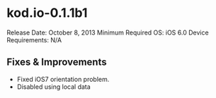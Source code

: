 kod.io-0.1.1b1
====================

Release Date: October 8, 2013
Minimum Required OS: iOS 6.0
Device Requirements: N/A


Fixes & Improvements
--------------------
* Fixed iOS7 orientation problem.
* Disabled using local data
